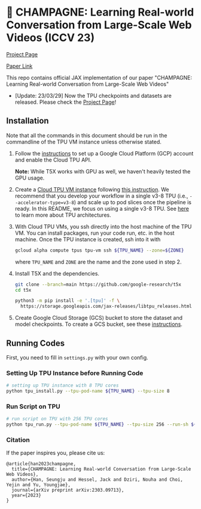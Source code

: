 # :champagne: CHAMPAGNE: Learning Real-world Conversation from Large-Scale Web Videos (ICCV 23)

[Project Page](https://seungjuhan.me/champagne/)

[Paper Link](https://arxiv.org/abs/2303.09713)

This repo contains official JAX implementation of our paper "CHAMPAGNE: Learning Real-world Conversation from Large-Scale Web Videos"

- [Update: 23/03/29] Now the TPU checkpoints and datasets are released. Please check the [Project Page](https://seungjuhan.me/champagne/)!

## Installation

Note that all the commands in this document should be run in the commandline of
the TPU VM instance unless otherwise stated.

1.  Follow the
    [instructions](https://cloud.google.com/tpu/docs/jax-quickstart-tpu-vm#install_the_google_cloud_sdk)
    to set up a Google Cloud Platform (GCP) account and enable the Cloud TPU
    API.

    **Note:** While T5X works with GPU as well, we haven't heavily tested the
    GPU usage.

2.  Create a
    [Cloud TPU VM instance](https://cloud.google.com/blog/products/compute/introducing-cloud-tpu-vms)
    following
    [this instruction](https://cloud.google.com/tpu/docs/jax-quickstart-tpu-vm#create-vm).
    We recommend that you develop your workflow in a single v3-8 TPU (i.e.,
    `--accelerator-type=v3-8`) and scale up to pod slices once the pipeline is
    ready. In this README, we focus on using a single v3-8 TPU. See
    [here](https://cloud.google.com/tpu/docs/system-architecture-tpu-vm) to
    learn more about TPU architectures.

3.  With Cloud TPU VMs, you ssh directly into the host machine of the TPU VM.
    You can install packages, run your code run, etc. in the host machine. Once
    the TPU instance is created, ssh into it with

    ```sh
    gcloud alpha compute tpus tpu-vm ssh ${TPU_NAME} --zone=${ZONE}
    ```

    where `TPU_NAME` and `ZONE` are the name and the zone used in step 2.

4.  Install T5X and the dependencies.

    ```sh
    git clone --branch=main https://github.com/google-research/t5x
    cd t5x

    python3 -m pip install -e '.[tpu]' -f \
      https://storage.googleapis.com/jax-releases/libtpu_releases.html
    ```

5.  Create Google Cloud Storage (GCS) bucket to store the dataset and model
    checkpoints. To create a GCS bucket, see these
    [instructions](https://cloud.google.com/storage/docs/creating-buckets).

## Running Codes

First, you need to fill in `settings.py` with your own config.

### Setting Up TPU Instance before Running Code

```sh
# setting up TPU instance with 8 TPU cores
python tpu_install.py --tpu-pod-name ${TPU_NAME} --tpu-size 8
```

### Run Script on TPU

```sh
# run script on TPU with 256 TPU cores
python tpu_run.py --tpu-pod-name ${TPU_NAME} --tpu-size 256 --run-sh ${SCRIPT_SH}
```

### Citation

If the paper inspires you, please cite us:

```
@article{han2023champagne,
  title={CHAMPAGNE: Learning Real-world Conversation from Large-Scale Web Videos},
  author={Han, Seungju and Hessel, Jack and Dziri, Nouha and Choi, Yejin and Yu, Youngjae},
  journal={arXiv preprint arXiv:2303.09713},
  year={2023}
}
```
